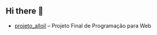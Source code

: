 ## Hi there 👋

-  [projeto_alloil](https://github.com/viniciusbassan/projeto_alloil) – Projeto Final de Programação para Web
